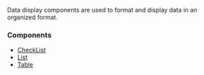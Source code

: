 Data display components are used to format and display data in an organized format.

### Components

- [CheckList](/styleguide/#/Data%20Display/CheckList)
- [List](/styleguide/#/Data%20Display/List)
- [Table](/styleguide/#/Data%20Display/Table)
